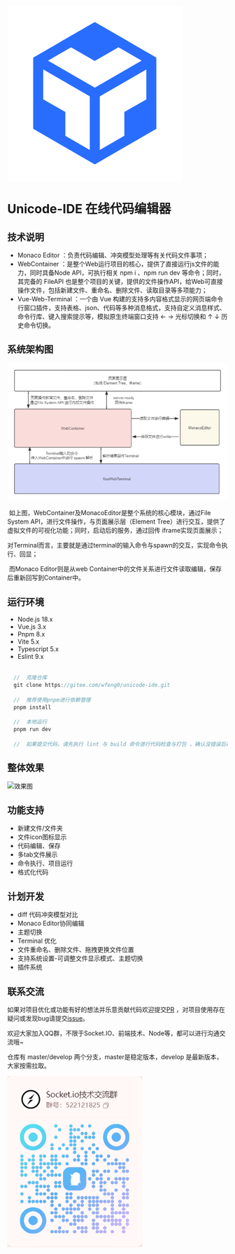 ![logo](./public/logo.svg)

# Unicode-IDE 在线代码编辑器



## 技术说明

- Monaco Editor ：负责代码编辑、冲突模型处理等有关代码文件事项；
- WebContainer ：是整个Web运行项目的核心，提供了直接运行js文件的能力，同时具备Node API，可执行相关 npm i 、npm run dev 等命令；同时，其完备的 FileAPI 也是整个项目的关键，提供的文件操作API，给Web可直接操作文件，包括新建文件、重命名、删除文件、读取目录等多项能力；
- Vue-Web-Terminal ：一个由 Vue 构建的支持多内容格式显示的网页端命令行窗口插件，支持表格、json、代码等多种消息格式，支持自定义消息样式、命令行库、键入搜索提示等，模拟原生终端窗口支持 ← → 光标切换和 ↑ ↓ 历史命令切换。



## 系统架构图

![系统架构](./doc/jiagou.png)

​	如上图，WebContainer及MonacoEditor是整个系统的核心模块，通过File System API，进行文件操作，与页面展示层（Element Tree）进行交互，提供了虚拟文件的可视化功能；同时，启动后的服务，通过回传 iframe实现页面展示；

​	对Terminal而言，主要就是通过terminal的输入命令与spawn的交互，实现命令执行、回显；

​	而Monaco Editor则是从web Container中的文件关系进行文件读取编辑，保存后重新回写到Container中。


## 运行环境

- Node.js 18.x
- Vue.js 3.x
- Pnpm 8.x
- Vite 5.x
- Typescript 5.x
- Eslint 9.x

```javascript

  //  克隆仓库
  git clone https://gitee.com/wfeng0/unicode-ide.git
  
  //  推荐使用pnpm进行依赖管理
  pnpm install
  
  //  本地运行
  pnpm run dev

  //  如果提交代码，请先执行 lint 与 build 命令进行代码检查与打包 ，确认没错误后再提交。


```

## 整体效果

![效果图](./doc/ztxg.gif)



## 功能支持

- 新建文件/文件夹
- 文件icon图标显示
- 代码编辑、保存
- 多tab文件展示
- 命令执行、项目运行
- 格式化代码



## 计划开发

- diff 代码冲突模型对比
- Monaco Editor协同编辑
- 主题切换
- Terminal 优化
- 文件重命名、删除文件、拖拽更换文件位置
- 支持系统设置-可调整文件显示模式、主题切换
- 插件系统



## 联系交流

如果对项目优化或功能有好的想法并乐意贡献代码欢迎提交[PR](https://gitee.com/wfeng0/unicode-ide/pulls) ，对项目使用存在疑问或发现bug请提交[issue](https://gitee.com/wfeng0/unicode-ide/issues)。

欢迎大家加入QQ群，不限于Socket.IO、前端技术、Node等，都可以进行沟通交流哦~

仓库有 master/develop 两个分支，master是稳定版本，develop 是最新版本，大家按需拉取。

![qq群](./doc/qq.png)

